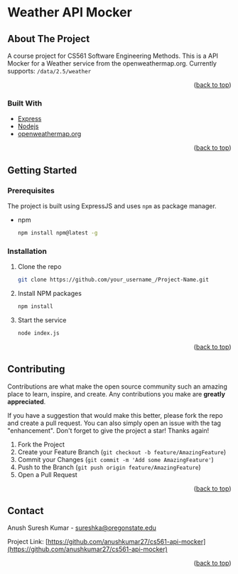 <div id="top"></div>

# Weather API Mocker
<!-- ABOUT THE PROJECT -->
## About The Project
A course project for CS561 Software Engineering Methods. This is a API Mocker for a Weather service from the openweathermap.org.
Currently supports:
```/data/2.5/weather```

<p align="right">(<a href="#top">back to top</a>)</p>


### Built With

* [Express](https://expressjs.com/)
* [Nodejs](https://nodejs.org/)
* [openweathermap.org](https://openweathermap.org/current)

<p align="right">(<a href="#top">back to top</a>)</p>


<!-- GETTING STARTED -->
## Getting Started

### Prerequisites

The project is built using ExpressJS and uses `npm` as package manager.
* npm
  ```sh
  npm install npm@latest -g
  ```

### Installation
1. Clone the repo
   ```sh
   git clone https://github.com/your_username_/Project-Name.git
   ```
2. Install NPM packages
   ```sh
   npm install
   ```
3. Start the service
   ```sh
   node index.js
   ```

<p align="right">(<a href="#top">back to top</a>)</p>

<!-- CONTRIBUTING -->
## Contributing

Contributions are what make the open source community such an amazing place to learn, inspire, and create. Any contributions you make are **greatly appreciated**.

If you have a suggestion that would make this better, please fork the repo and create a pull request. You can also simply open an issue with the tag "enhancement".
Don't forget to give the project a star! Thanks again!

1. Fork the Project
2. Create your Feature Branch (`git checkout -b feature/AmazingFeature`)
3. Commit your Changes (`git commit -m 'Add some AmazingFeature'`)
4. Push to the Branch (`git push origin feature/AmazingFeature`)
5. Open a Pull Request

<p align="right">(<a href="#top">back to top</a>)</p>

<!-- CONTACT -->
## Contact

Anush Suresh Kumar - sureshka@oregonstate.edu

Project Link: [https://github.com/anushkumar27/cs561-api-mocker](https://github.com/anushkumar27/cs561-api-mocker)

<p align="right">(<a href="#top">back to top</a>)</p>

